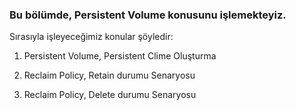 ### Bu bölümde, Persistent Volume konusunu işlemekteyiz.

Sırasıyla işleyeceğimiz konular şöyledir:

1. Persistent Volume, Persistent Clime Oluşturma

2. Reclaim Policy, Retain durumu Senaryosu

3. Reclaim Policy, Delete durumu Senaryosu
